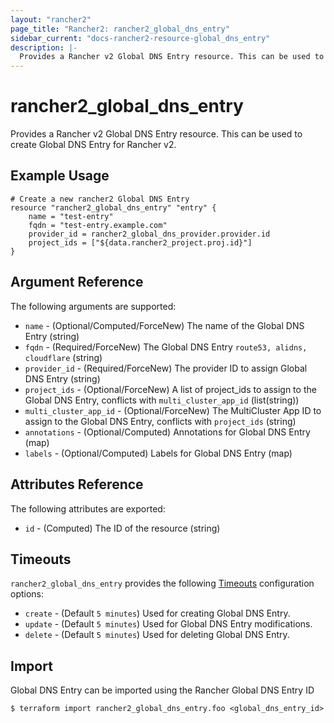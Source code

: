 ```yaml
---
layout: "rancher2"
page_title: "Rancher2: rancher2_global_dns_entry"
sidebar_current: "docs-rancher2-resource-global_dns_entry"
description: |-
  Provides a Rancher v2 Global DNS Entry resource. This can be used to create Global DNS Entry for Rancher v2.
---
```


# rancher2\_global\_dns\_entry

Provides a Rancher v2 Global DNS Entry resource. This can be used to create Global DNS Entry for Rancher v2.

## Example Usage

```hcl
# Create a new rancher2 Global DNS Entry
resource "rancher2_global_dns_entry" "entry" {
	name = "test-entry"
	fqdn = "test-entry.example.com"
	provider_id = rancher2_global_dns_provider.provider.id
	project_ids = ["${data.rancher2_project.proj.id}"]
}
```

## Argument Reference

The following arguments are supported:

* `name` - (Optional/Computed/ForceNew) The name of the Global DNS Entry (string)
* `fqdn` - (Required/ForceNew) The Global DNS Entry `route53, alidns, cloudflare` (string)
* `provider_id` - (Required/ForceNew) The provider ID to assign Global DNS Entry (string)
* `project_ids` - (Optional/ForceNew) A list of project_ids to assign to the Global DNS Entry, conflicts with `multi_cluster_app_id` (list(string))
* `multi_cluster_app_id` - (Optional/ForceNew) The MultiCluster App ID to assign to the Global DNS Entry, conflicts with `project_ids` (string)
* `annotations` - (Optional/Computed) Annotations for Global DNS Entry (map)
* `labels` - (Optional/Computed) Labels for Global DNS Entry (map)


## Attributes Reference

The following attributes are exported:

* `id` - (Computed) The ID of the resource (string)

## Timeouts

`rancher2_global_dns_entry` provides the following
[Timeouts](https://www.terraform.io/docs/configuration/resources.html#operation-timeouts) configuration options:

- `create` - (Default `5 minutes`) Used for creating Global DNS Entry.
- `update` - (Default `5 minutes`) Used for Global DNS Entry modifications.
- `delete` - (Default `5 minutes`) Used for deleting Global DNS Entry.

## Import

Global DNS Entry can be imported using the Rancher Global DNS Entry ID

```
$ terraform import rancher2_global_dns_entry.foo <global_dns_entry_id>
```

